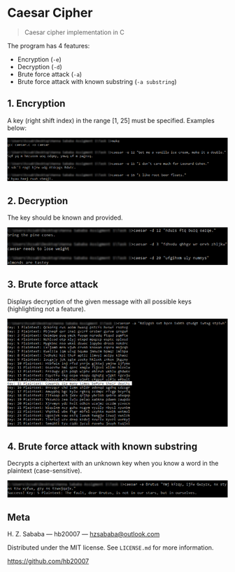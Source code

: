 # Caesar Cipher

> Caesar cipher implementation in C

The program has 4 features:
* Encryption (`-e`)
* Decryption (`-d`)
* Brute force attack (`-a`)
* Brute force attack with known substring (`-a substring`)

## 1. Encryption

A key (right shift index) in the range [1, 25] must be specified. Examples below:

![](Examples/encryption.png)

## 2. Decryption

The key should be known and provided.

![](Examples/decryption.png)

## 3. Brute force attack

Displays decryption of the given message with all possible keys (highlighting not a feature).

![](Examples/brute-force.png)

## 4. Brute force attack with known substring

Decrypts a ciphertext with an unknown key when you know a word in the plaintext (case-sensitive).

![](Examples/brutus.png)

## Meta

H. Z. Sababa &mdash; hb20007 &mdash; hzsababa@outlook.com

Distributed under the MIT license. See `LICENSE.md` for more information.

https://github.com/hb20007